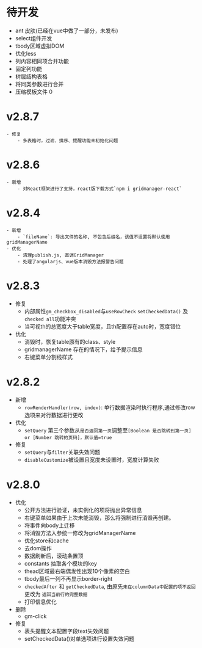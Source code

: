 # 待开发
- ant 皮肤(已经在vue中做了一部分，未发布)
- select组件开发
- tbody区域虚拟DOM
- 优化less
- 列内容相同项合并功能
- 固定列功能
- 树层结构表格
- 将同类参数进行合并
- 压缩模板文件 0

# v2.8.7
    - 修复
        - 多表格时，过滤、排序、提醒功能未初始化问题

# v2.8.6
    - 新增
        - 对React框架进行了支持，react版下载方式`npm i gridmanager-react`

# v2.8.4
    - 新增
        - `fileName`: 导出文件的名称, 不包含后缀名，该值不设置将默认使用gridManagerName
    - 优化
        - 清理publish.js, 直调GridManager
        - 处理了angularjs、vue版本消毁方法报警告问题

# v2.8.3
- 修复
    - 内部属性`gm_checkbox_disabled`与`useRowCheck` `setCheckedData()` 及`checked all`功能冲突
    - 当可视th的总宽度大于table宽度，且th配置存在auto时，宽度错位
- 优化
    - 消毁时，恢复table原有的class、style
    - gridmanagerName 存在的情况下，给予提示信息
    - 右键菜单分割线样式

# v2.8.2
- 新增
    - `rowRenderHandler(row, index)`: 单行数据渲染时执行程序,通过修改row选项来对行数据进行更改
- 优化
    - `setQuery` 第三个参数从`是否返回第一页`调整至`[Boolean 是否跳转到第一页] or [Number 跳转的页码]，默认值=true`
- 修复
    - `setQuery`与`filter`关联失效问题
    - `disableCustomize`被设置且宽度未设置时，宽度计算失败

# v2.8.0
- 优化
    - 公开方法进行验证，未实例化的项将抛出异常信息
    - 右键菜单如果由于上次未能消毁，那么将强制进行消毁再创建。
    - 将事件向body上迁移
    - 将消毁方法入参统一修改为gridManagerName
    - 优化store和cache
    - 去dom操作
    - 数据刷新后，滚动条置顶
    - constants 抽取各个模块的key
    - thead区域最右端偶发性出现10个像素的空白
    - tbody最后一列不再显示border-right
    - `checkedAfter` 和 `getCheckedData`, 由原先`未在columnData中配置的项不返回` 更改为 `返回当前行的完整数据`
    - 打印信息优化
- 删除
    - gm-click
- 修复
    - 表头提醒文本配置字段text失效问题
    - setCheckedData()对单选项进行设置失效问题
